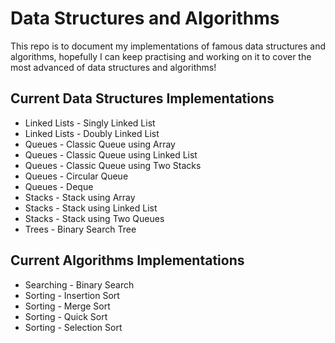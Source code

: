 # Data Structures and Algorithms

This repo is to document my implementations of famous data structures and algorithms, hopefully I can keep practising and working on it to cover the most advanced of data structures and algorithms!

## Current Data Structures Implementations

- Linked Lists - Singly Linked List
- Linked Lists - Doubly Linked List
- Queues - Classic Queue using Array
- Queues - Classic Queue using Linked List
- Queues - Classic Queue using Two Stacks
- Queues - Circular Queue
- Queues - Deque
- Stacks - Stack using Array
- Stacks - Stack using Linked List
- Stacks - Stack using Two Queues
- Trees - Binary Search Tree

## Current Algorithms Implementations

- Searching - Binary Search
- Sorting - Insertion Sort
- Sorting - Merge Sort
- Sorting - Quick Sort
- Sorting - Selection Sort
